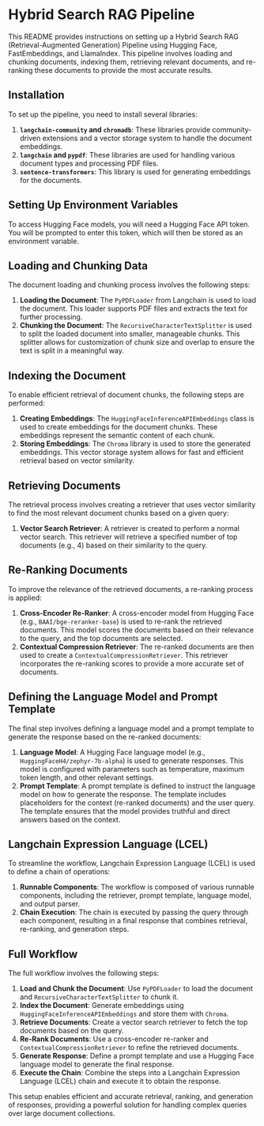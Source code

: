 # Hybrid Search RAG Pipeline

This README provides instructions on setting up a Hybrid Search RAG (Retrieval-Augmented Generation) Pipeline using Hugging Face, FastEmbeddings, and LlamaIndex. This pipeline involves loading and chunking documents, indexing them, retrieving relevant documents, and re-ranking these documents to provide the most accurate results.

## Installation

To set up the pipeline, you need to install several libraries:

1. **`langchain-community` and `chromadb`**: These libraries provide community-driven extensions and a vector storage system to handle the document embeddings.
2. **`langchain` and `pypdf`**: These libraries are used for handling various document types and processing PDF files.
3. **`sentence-transformers`**: This library is used for generating embeddings for the documents.

## Setting Up Environment Variables

To access Hugging Face models, you will need a Hugging Face API token. You will be prompted to enter this token, which will then be stored as an environment variable.

## Loading and Chunking Data

The document loading and chunking process involves the following steps:

1. **Loading the Document**: The `PyPDFLoader` from Langchain is used to load the document. This loader supports PDF files and extracts the text for further processing.
2. **Chunking the Document**: The `RecursiveCharacterTextSplitter` is used to split the loaded document into smaller, manageable chunks. This splitter allows for customization of chunk size and overlap to ensure the text is split in a meaningful way.

## Indexing the Document

To enable efficient retrieval of document chunks, the following steps are performed:

1. **Creating Embeddings**: The `HuggingFaceInferenceAPIEmbeddings` class is used to create embeddings for the document chunks. These embeddings represent the semantic content of each chunk.
2. **Storing Embeddings**: The `Chroma` library is used to store the generated embeddings. This vector storage system allows for fast and efficient retrieval based on vector similarity.

## Retrieving Documents

The retrieval process involves creating a retriever that uses vector similarity to find the most relevant document chunks based on a given query:

1. **Vector Search Retriever**: A retriever is created to perform a normal vector search. This retriever will retrieve a specified number of top documents (e.g., 4) based on their similarity to the query.

## Re-Ranking Documents

To improve the relevance of the retrieved documents, a re-ranking process is applied:

1. **Cross-Encoder Re-Ranker**: A cross-encoder model from Hugging Face (e.g., `BAAI/bge-reranker-base`) is used to re-rank the retrieved documents. This model scores the documents based on their relevance to the query, and the top documents are selected.
2. **Contextual Compression Retriever**: The re-ranked documents are then used to create a `ContextualCompressionRetriever`. This retriever incorporates the re-ranking scores to provide a more accurate set of documents.

## Defining the Language Model and Prompt Template

The final step involves defining a language model and a prompt template to generate the response based on the re-ranked documents:

1. **Language Model**: A Hugging Face language model (e.g., `HuggingFaceH4/zephyr-7b-alpha`) is used to generate responses. This model is configured with parameters such as temperature, maximum token length, and other relevant settings.
2. **Prompt Template**: A prompt template is defined to instruct the language model on how to generate the response. The template includes placeholders for the context (re-ranked documents) and the user query. The template ensures that the model provides truthful and direct answers based on the context.

## Langchain Expression Language (LCEL)

To streamline the workflow, Langchain Expression Language (LCEL) is used to define a chain of operations:

1. **Runnable Components**: The workflow is composed of various runnable components, including the retriever, prompt template, language model, and output parser.
2. **Chain Execution**: The chain is executed by passing the query through each component, resulting in a final response that combines retrieval, re-ranking, and generation steps.

## Full Workflow

The full workflow involves the following steps:

1. **Load and Chunk the Document**: Use `PyPDFLoader` to load the document and `RecursiveCharacterTextSplitter` to chunk it.
2. **Index the Document**: Generate embeddings using `HuggingFaceInferenceAPIEmbeddings` and store them with `Chroma`.
3. **Retrieve Documents**: Create a vector search retriever to fetch the top documents based on the query.
4. **Re-Rank Documents**: Use a cross-encoder re-ranker and `ContextualCompressionRetriever` to refine the retrieved documents.
5. **Generate Response**: Define a prompt template and use a Hugging Face language model to generate the final response.
6. **Execute the Chain**: Combine the steps into a Langchain Expression Language (LCEL) chain and execute it to obtain the response.

This setup enables efficient and accurate retrieval, ranking, and generation of responses, providing a powerful solution for handling complex queries over large document collections.
